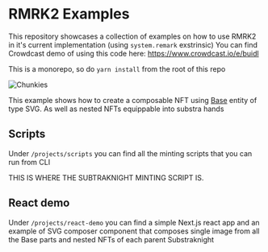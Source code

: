 # RMRK2 Examples

This repository showcases a collection of examples on how to use RMRK2 in it's current implementation (using `system.remark` exstrinsic)
You can find Crowdcast demo of using this code here: https://www.crowdcast.io/e/buidl

This is a monorepo, so do `yarn install` from the root of this repo

![Chunkies](substras.png)

This example shows how to create a composable NFT using [Base](https://github.com/rmrk-team/rmrk-spec/blob/2.0-wip/standards/rmrk2.0.0/entities/base.md) entity of type SVG. As well as nested NFTs equippable into substra hands

## Scripts

Under `/projects/scripts` you can find all the minting scripts that you can run from CLI

THIS IS WHERE THE SUBTRAKNIGHT MINTING SCRIPT IS.

## React demo

Under `/projects/react-demo` you can find a simple Next.js react app and an example of SVG composer component that composes single image from all the Base parts and nested NFTs of each parent Substraknight

